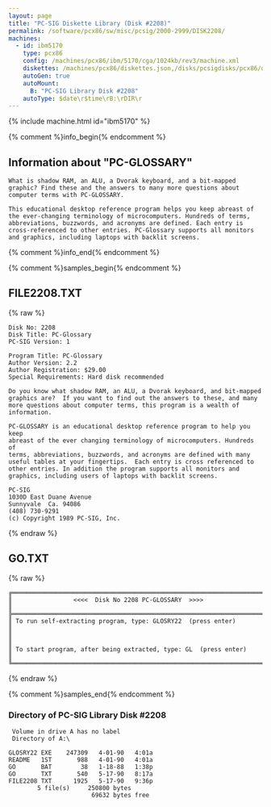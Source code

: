 ```yaml
---
layout: page
title: "PC-SIG Diskette Library (Disk #2208)"
permalink: /software/pcx86/sw/misc/pcsig/2000-2999/DISK2208/
machines:
  - id: ibm5170
    type: pcx86
    config: /machines/pcx86/ibm/5170/cga/1024kb/rev3/machine.xml
    diskettes: /machines/pcx86/diskettes.json,/disks/pcsigdisks/pcx86/diskettes.json
    autoGen: true
    autoMount:
      B: "PC-SIG Library Disk #2208"
    autoType: $date\r$time\rB:\rDIR\r
---
```


{% include machine.html id="ibm5170" %}

{% comment %}info_begin{% endcomment %}

## Information about "PC-GLOSSARY"

    What is shadow RAM, an ALU, a Dvorak keyboard, and a bit-mapped
    graphic? Find these and the answers to many more questions about
    computer terms with PC-GLOSSARY.
    
    This educational desktop reference program helps you keep abreast of
    the ever-changing terminology of microcomputers. Hundreds of terms,
    abbreviations, buzzwords, and acronyms are defined. Each entry is
    cross-referenced to other entries. PC-Glossary supports all monitors
    and graphics, including laptops with backlit screens.
{% comment %}info_end{% endcomment %}

{% comment %}samples_begin{% endcomment %}

## FILE2208.TXT

{% raw %}
```
Disk No: 2208                                                           
Disk Title: PC-Glossary                                                 
PC-SIG Version: 1                                                       
                                                                        
Program Title: PC-Glossary                                              
Author Version: 2.2                                                     
Author Registration: $29.00                                             
Special Requirements: Hard disk recommended                             
                                                                        
Do you know what shadow RAM, an ALU, a Dvorak keyboard, and bit-mapped  
graphics are?  If you want to find out the answers to these, and many   
more questions about computer terms, this program is a wealth of        
information.                                                            
                                                                        
PC-GLOSSARY is an educational desktop reference program to help you keep
abreast of the ever changing terminology of microcomputers. Hundreds of 
terms, abbreviations, buzzwords, and acronyms are defined with many     
useful tables at your fingertips.  Each entry is cross referenced to    
other entries. In addition the program supports all monitors and        
graphics, including users of laptops with backlit screens.              
                                                                        
PC-SIG                                                                  
1030D East Duane Avenue                                                 
Sunnyvale  Ca. 94086                                                    
(408) 730-9291                                                          
(c) Copyright 1989 PC-SIG, Inc.                                         
```
{% endraw %}

## GO.TXT

{% raw %}
```
╔═════════════════════════════════════════════════════════════════════════╗
║                 <<<<  Disk No 2208 PC-GLOSSARY  >>>>                    ║
╠═════════════════════════════════════════════════════════════════════════╣
║ To run self-extracting program, type: GLOSRY22  (press enter)           ║
║                                                                         ║
║ To start program, after being extracted, type: GL  (press enter)        ║
╚═════════════════════════════════════════════════════════════════════════╝
```
{% endraw %}

{% comment %}samples_end{% endcomment %}

### Directory of PC-SIG Library Disk #2208

     Volume in drive A has no label
     Directory of A:\

    GLOSRY22 EXE    247309   4-01-90   4:01a
    README   1ST       988   4-01-90   4:01a
    GO       BAT        38   1-18-88   1:38p
    GO       TXT       540   5-17-90   8:17a
    FILE2208 TXT      1925   5-17-90   9:36p
            5 file(s)     250800 bytes
                           69632 bytes free
